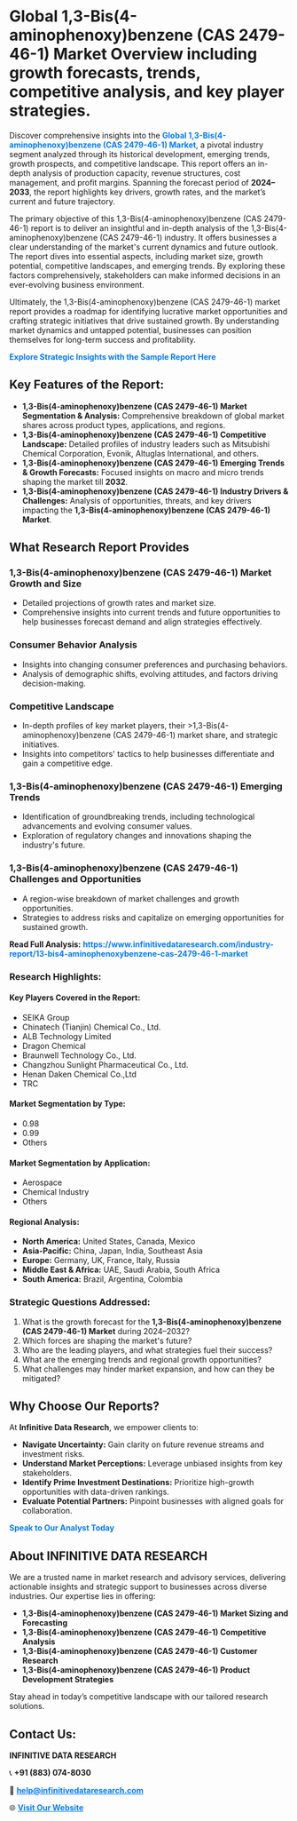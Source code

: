 <h1>Global 1,3-Bis(4-aminophenoxy)benzene (CAS 2479-46-1) Market Overview including growth forecasts, trends, competitive analysis, and key player strategies.</h1>
<p>
Discover comprehensive insights into the 
<a href="https://www.infinitivedataresearch.com/industry-report/13-bis4-aminophenoxybenzene-cas-2479-46-1-market" rel="dofollow" style="color: #007BFF; text-decoration: none;"><strong>Global 1,3-Bis(4-aminophenoxy)benzene (CAS 2479-46-1) Market</strong></a>, a pivotal industry segment analyzed through its historical development, emerging trends, growth prospects, and competitive landscape. This report offers an in-depth analysis of production capacity, revenue structures, cost management, and profit margins. Spanning the forecast period of <strong>2024–2033</strong>, the report highlights key drivers, growth rates, and the market’s current and future trajectory.
</p>
<p>
The primary objective of this 1,3-Bis(4-aminophenoxy)benzene (CAS 2479-46-1) report is to deliver an insightful and in-depth analysis of the 1,3-Bis(4-aminophenoxy)benzene (CAS 2479-46-1) industry. It offers businesses a clear understanding of the market's current dynamics and future outlook. The report dives into essential aspects, including market size, growth potential, competitive landscapes, and emerging trends. By exploring these factors comprehensively, stakeholders can make informed decisions in an ever-evolving business environment.
</p>
<p>
Ultimately, the 1,3-Bis(4-aminophenoxy)benzene (CAS 2479-46-1) market report provides a roadmap for identifying lucrative market opportunities and crafting strategic initiatives that drive sustained growth. By understanding market dynamics and untapped potential, businesses can position themselves for long-term success and profitability.
</p>
<p>
<a href="https://www.infinitivedataresearch.com/request-sample/reportId=105392" style="color: #007BFF; text-decoration: none;"><strong>Explore Strategic Insights with the Sample Report Here</strong></a>
</p>

<h2>Key Features of the Report:</h2>
<ul>
<li><strong>1,3-Bis(4-aminophenoxy)benzene (CAS 2479-46-1) Market Segmentation & Analysis:</strong> Comprehensive breakdown of global market shares across product types, applications, and regions.</li>
<li><strong>1,3-Bis(4-aminophenoxy)benzene (CAS 2479-46-1) Competitive Landscape:</strong> Detailed profiles of industry leaders such as Mitsubishi Chemical Corporation, Evonik, Altuglas International, and others.</li>
<li><strong>1,3-Bis(4-aminophenoxy)benzene (CAS 2479-46-1) Emerging Trends & Growth Forecasts:</strong> Focused insights on macro and micro trends shaping the market till <strong>2032</strong>.</li>
<li><strong>1,3-Bis(4-aminophenoxy)benzene (CAS 2479-46-1) Industry Drivers & Challenges:</strong> Analysis of opportunities, threats, and key drivers impacting the <strong>1,3-Bis(4-aminophenoxy)benzene (CAS 2479-46-1) Market</strong>.</li>
</ul>

<h2>What Research Report Provides</h2>
<h3>1,3-Bis(4-aminophenoxy)benzene (CAS 2479-46-1) Market Growth and Size</h3>
<ul>
<li>Detailed projections of growth rates and market size.</li>
<li>Comprehensive insights into current trends and future opportunities to help businesses forecast demand and align strategies effectively.</li>
</ul>

<h3>Consumer Behavior Analysis</h3>
<ul>
<li>Insights into changing consumer preferences and purchasing behaviors.</li>
<li>Analysis of demographic shifts, evolving attitudes, and factors driving decision-making.</li>
</ul>

<h3>Competitive Landscape</h3>
<ul>
<li>In-depth profiles of key market players, their >1,3-Bis(4-aminophenoxy)benzene (CAS 2479-46-1) market share, and strategic initiatives.</li>
<li>Insights into competitors' tactics to help businesses differentiate and gain a competitive edge.</li>
</ul>

<h3>1,3-Bis(4-aminophenoxy)benzene (CAS 2479-46-1) Emerging Trends</h3>
<ul>
<li>Identification of groundbreaking trends, including technological advancements and evolving consumer values.</li>
<li>Exploration of regulatory changes and innovations shaping the industry's future.</li>
</ul>

<h3>1,3-Bis(4-aminophenoxy)benzene (CAS 2479-46-1) Challenges and Opportunities</h3>
<ul>
<li>A region-wise breakdown of market challenges and growth opportunities.</li>
<li>Strategies to address risks and capitalize on emerging opportunities for sustained growth.</li>
</ul>
<p><strong>Read Full Analysis:</strong> <a href="https://www.infinitivedataresearch.com/industry-report/13-bis4-aminophenoxybenzene-cas-2479-46-1-market" rel="dofollow" style="color: #007BFF; text-decoration: none;"><strong>https://www.infinitivedataresearch.com/industry-report/13-bis4-aminophenoxybenzene-cas-2479-46-1-market</strong></a></p>
<h3>Research Highlights:</h3>
<h4>Key Players Covered in the Report:</h4>
<ul><li>SEIKA Group</li><li>Chinatech (Tianjin) Chemical Co., Ltd.</li><li>ALB Technology Limited</li><li>Dragon Chemical</li><li>Braunwell Technology Co., Ltd.</li><li>Changzhou Sunlight Pharmaceutical Co., Ltd.</li><li>Henan Daken Chemical Co.,Ltd</li><li>TRC</li></ul>
<h4>Market Segmentation by Type:</h4>
<ul><li>0.98</li><li>0.99</li><li>Others</li></ul>
<h4>Market Segmentation by Application:</h4>
<ul><li>Aerospace</li><li>Chemical Industry</li><li>Others</li></ul>

<h4>Regional Analysis:</h4>
<ul>
<li><strong>North America:</strong> United States, Canada, Mexico</li>
<li><strong>Asia-Pacific:</strong> China, Japan, India, Southeast Asia</li>
<li><strong>Europe:</strong> Germany, UK, France, Italy, Russia</li>
<li><strong>Middle East & Africa:</strong> UAE, Saudi Arabia, South Africa</li>
<li><strong>South America:</strong> Brazil, Argentina, Colombia</li>
</ul>

<h3>Strategic Questions Addressed:</h3>
<ol>
<li>What is the growth forecast for the <strong>1,3-Bis(4-aminophenoxy)benzene (CAS 2479-46-1) Market</strong> during 2024–2032?</li>
<li>Which forces are shaping the market's future?</li>
<li>Who are the leading players, and what strategies fuel their success?</li>
<li>What are the emerging trends and regional growth opportunities?</li>
<li>What challenges may hinder market expansion, and how can they be mitigated?</li>
</ol>

<h2>Why Choose Our Reports?</h2>
<p>At <strong>Infinitive Data Research</strong>, we empower clients to:</p>
<ul>
<li><strong>Navigate Uncertainty:</strong> Gain clarity on future revenue streams and investment risks.</li>
<li><strong>Understand Market Perceptions:</strong> Leverage unbiased insights from key stakeholders.</li>
<li><strong>Identify Prime Investment Destinations:</strong> Prioritize high-growth opportunities with data-driven rankings.</li>
<li><strong>Evaluate Potential Partners:</strong> Pinpoint businesses with aligned goals for collaboration.</li>
</ul>
<p><a href="https://www.infinitivedataresearch.com/industry-report/13-bis4-aminophenoxybenzene-cas-2479-46-1-market" rel="dofollow" style="color: #007BFF; text-decoration: none;"><strong>Speak to Our Analyst Today</strong></a></p>

<h2>About INFINITIVE DATA RESEARCH</h2>
<p>We are a trusted name in market research and advisory services, delivering actionable insights and strategic support to businesses across diverse industries. Our expertise lies in offering:</p>
<ul>
<li><strong>1,3-Bis(4-aminophenoxy)benzene (CAS 2479-46-1) Market Sizing and Forecasting</strong></li>
<li><strong>1,3-Bis(4-aminophenoxy)benzene (CAS 2479-46-1) Competitive Analysis</strong></li>
<li><strong>1,3-Bis(4-aminophenoxy)benzene (CAS 2479-46-1) Customer Research</strong></li>
<li><strong>1,3-Bis(4-aminophenoxy)benzene (CAS 2479-46-1) Product Development Strategies</strong></li>
</ul>
<p>Stay ahead in today’s competitive landscape with our tailored research solutions.</p>

<h2>Contact Us:</h2>
<p><strong>INFINITIVE DATA RESEARCH</strong></p>
<p>📞 <strong>+91 (883) 074-8030</strong></p>
<p>📧 <strong><a href="mailto:help@infinitivedataresearch.com" style="color: #007BFF;">help@infinitivedataresearch.com</a></strong></p>
<p>🌐 <strong><a href="https://www.infinitivedataresearch.com" rel="dofollow" style="color: #007BFF;">Visit Our Website</a></strong></p>